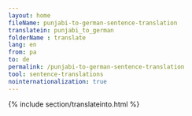 ```yaml
---
layout: home
fileName: punjabi-to-german-sentence-translation
translatein: punjabi_to_german
folderName : translate
lang: en
from: pa
to: de
permalink: /punjabi-to-german-sentence-translation
tool: sentence-translations
nointernationalization: true
---
```

{% include section/translateinto.html %}
